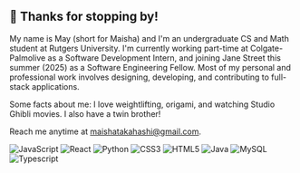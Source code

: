 ## 👋 Thanks for stopping by!

My name is May (short for Maisha) and I'm an undergraduate CS and Math student at Rutgers University. I'm currently working part-time at Colgate-Palmolive as a Software Development Intern, and joining Jane Street this summer (2025) as a Software Engineering Fellow. Most of my personal and professional work involves designing, developing, and contributing to full-stack applications.

Some facts about me: I love weightlifting, origami, and watching Studio Ghibli movies. I also have a twin brother!

Reach me anytime at maishatakahashi@gmail.com. 


  ![JavaScript](https://img.shields.io/badge/-JavaScript-000000?style=flat&logo=javascript)
  ![React](https://img.shields.io/badge/-React-000000?style=flat&logo=react)
  ![Python](https://img.shields.io/badge/-Python-000000?style=flat&logo=python)
  ![CSS3](https://img.shields.io/badge/-CSS-000000?style=flat&logo=css3)
  ![HTML5](https://img.shields.io/badge/-HTML5-000000?style=flat&logo=html5)
  ![Java](https://img.shields.io/badge/-Java-000000?style=flat&logo=java)
  ![MySQL](https://img.shields.io/badge/-Java-000000?style=flat&logo=mysql)
  ![Typescript](https://img.shields.io/badge/-Java-000000?style=flat&logo=typescript)

<!--
**maytakahashi/maytakahashi** is a ✨ _special_ ✨ repository because its `README.md` (this file) appears on your GitHub profile.

Here are some ideas to get you started:

- 🔭 I’m currently working on ...
- 🌱 I’m currently learning ...
- 👯 I’m looking to collaborate on ...
- 🤔 I’m looking for help with ...
- 💬 Ask me about ...
- 📫 How to reach me: ...
- 😄 Pronouns: ...
- ⚡ Fun fact: ...
-->

